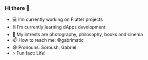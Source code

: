 ### Hi there 👋

- 💻 I’m currently working on Flutter projects
- ⛓️ I’m currently learning dApps development
- 🧩 My intrests are photography, philosophy, books and cinema
- 📫 How to reach me: ©gabrimatic
- 😄 Pronouns: Soroush, Gabriel
- ⚡ Fun fact: Life!
